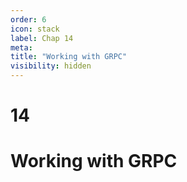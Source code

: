 ```yaml
---
order: 6
icon: stack
label: Chap 14
meta:
title: "Working with GRPC"
visibility: hidden
---
```

# 14

# Working with GRPC